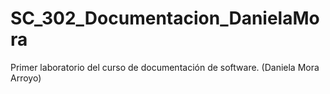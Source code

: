 # SC_302_Documentacion_DanielaMora
Primer laboratorio del curso de documentación de software. (Daniela Mora Arroyo)
